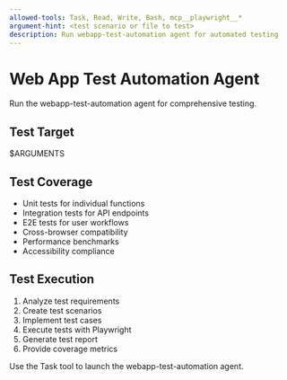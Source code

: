 ```yaml
---
allowed-tools: Task, Read, Write, Bash, mcp__playwright__*
argument-hint: <test scenario or file to test>
description: Run webapp-test-automation agent for automated testing
---
```


# Web App Test Automation Agent

Run the webapp-test-automation agent for comprehensive testing.

## Test Target
$ARGUMENTS

## Test Coverage
- Unit tests for individual functions
- Integration tests for API endpoints
- E2E tests for user workflows
- Cross-browser compatibility
- Performance benchmarks
- Accessibility compliance

## Test Execution
1. Analyze test requirements
2. Create test scenarios
3. Implement test cases
4. Execute tests with Playwright
5. Generate test report
6. Provide coverage metrics

Use the Task tool to launch the webapp-test-automation agent.